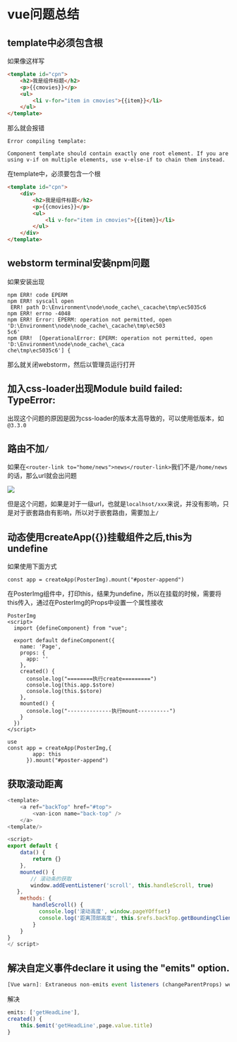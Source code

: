 # vue问题总结

## template中必须包含根

如果像这样写

```html
<template id="cpn">
    <h2>我是组件标题</h2>
    <p>{{cmovies}}</p>
    <ul>
        <li v-for="item in cmovies">{{item}}</li>
    </ul>
</template>
```

那么就会报错

```
Error compiling template:

Component template should contain exactly one root element. If you are using v-if on multiple elements, use v-else-if to chain them instead.
```

在template中，必须要包含一个根

```html
<template id="cpn">
    <div>
        <h2>我是组件标题</h2>
        <p>{{cmovies}}</p>
        <ul>
            <li v-for="item in cmovies">{{item}}</li>
        </ul>
    </div>
</template>
```





## webstorm terminal安装npm问题

如果安装出现

```
npm ERR! code EPERM
npm ERR! syscall open
 ERR! path D:\Environment\node\node_cache\_cacache\tmp\ec5035c6
npm ERR! errno -4048
npm ERR! Error: EPERM: operation not permitted, open 'D:\Environment\node\node_cache\_cacache\tmp\ec503
5c6'
npm ERR!  [OperationalError: EPERM: operation not permitted, open 'D:\Environment\node\node_cache\_caca
che\tmp\ec5035c6'] {
```

那么就关闭webstorm，然后以管理员运行打开





## 加入css-loader出现Module build failed: TypeError:

出现这个问题的原因是因为css-loader的版本太高导致的，可以使用低版本，如`@3.3.0`





## 路由不加`/`

如果在`<router-link to="home/news">news</router-link>`我们不是`/home/news`的话，那么url就会出问题

![](https://picture.xcye.xyz/image-20210721152757846.png)

但是这个问题，如果是对于一级url，也就是`localhsot/xxx`来说，并没有影响，只是对于嵌套路由有影响，所以对于嵌套路由，需要加上`/`





## 动态使用createApp({})挂载组件之后,this为undefine

如果使用下面方式

```vue
const app = createApp(PosterImg).mount("#poster-append")
```

在PosterImg组件中，打印this，结果为undefine，所以在挂载的时候，需要将this传入，通过在PosterImg的Props中设置一个属性接收



```vue
PosterImg
<script>
  import {defineComponent} from "vue";

  export default defineComponent({
    name: 'Page',
    props: {
      app: ''
    },
    created() {
      console.log("========执行create=========")
      console.log(this.app.$store)
      console.log(this.$store)
    },
    mounted() {
      console.log("--------------执行mount----------")
    }
  })
</script>
```

```vue
use
const app = createApp(PosterImg,{
        app: this
      }).mount("#poster-append")
```





## 获取滚动距离

```js
<template>
	<a ref="backTop" href="#top">
		<van-icon name="back-top" />
	</a>
<template/>

<script>
export default {
    data() {
        return {}
    },
    mounted() {
    　　// 滚动条的获取
    　　window.addEventListener('scroll', this.handleScroll, true)
   },
    methods: {
        handleScroll() {
          console.log('滚动高度', window.pageYOffset)
          console.log('距离顶部高度', this.$refs.backTop.getBoundingClientRect().top)
        }
    }
}
</ script>
```



## 解决自定义事件declare it using the "emits" option.

```js
[Vue warn]: Extraneous non-emits event listeners (changeParentProps) were passed to component but could not be automatically inherited because component renders fragment or text root nodes. If the listener is intended to be a component custom event listener only, declare it using the “emits” option.
```



解决

```js
emits: ['getHeadLine'],
created() {
    this.$emit('getHeadLine',page.value.title)
}
```

